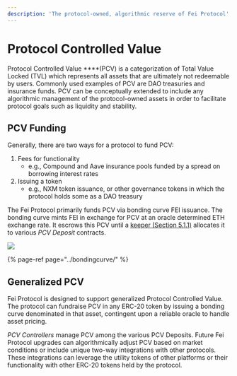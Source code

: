 ```yaml
---
description: 'The protocol-owned, algorithmic reserve of Fei Protocol'
---
```


# Protocol Controlled Value

Protocol Controlled Value ****\(PCV\) is a categorization of Total Value Locked \(TVL\) which represents all assets that are ultimately not redeemable by users. Commonly used examples of PCV are DAO treasuries and insurance funds. PCV can be conceptually extended to include any algorithmic management of the protocol-owned assets in order to facilitate protocol goals such as liquidity and stability.

## PCV Funding

Generally, there are two ways for a protocol to fund PCV:

1. Fees for functionality
   * e.g., Compound and Aave insurance pools funded by a spread on borrowing interest rates
2. Issuing a token
   * e.g., NXM token issuance, or other governance tokens in which the protocol holds some as a DAO treasury

The Fei Protocol primarily funds PCV via bonding curve FEI issuance. The bonding curve mints FEI in exchange for PCV at an oracle determined ETH exchange rate. It escrows this PCV until a [keeper \(Section 5.1.1\)](https://poseidon01.ssrn.com/delivery.php?ID=060100116086004030118084082100069076000050041076022024096096091109098084118079066127048021127015040030058021017029014085117099126094082050028023031001015125025056007031006064108004098114080124120108076106001015116100103012116119004083069093022026&EXT=pdf&INDEX=TRUE) allocates it to various _PCV Deposit_ contracts.

![](../../.gitbook/assets/bonding-curve-purchase.png)

{% page-ref page="../bondingcurve/" %}

## Generalized PCV

Fei Protocol is designed to support generalized Protocol Controlled Value. The protocol can fundraise PCV in any ERC-20 token by issuing a bonding curve denominated in that asset, contingent upon a reliable oracle to handle asset pricing.

_PCV Controllers_ manage PCV among the various PCV Deposits. Future Fei Protocol upgrades can algorithmically adjust PCV based on market conditions or include unique two-way integrations with other protocols. These integrations can leverage the utility tokens of other platforms or their functionality with other ERC-20 tokens held by the protocol.

